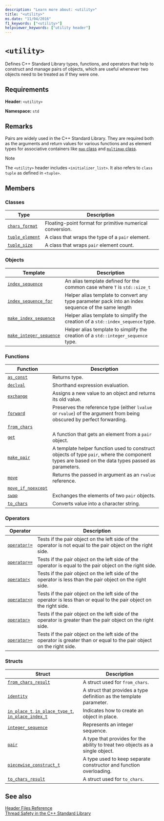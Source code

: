 ```yaml
---
description: "Learn more about: <utility>"
title: "<utility>"
ms.date: "11/04/2016"
f1_keywords: ["<utility>"]
helpviewer_keywords: ["utility header"]
---
```

# `<utility>`

Defines C++ Standard Library types, functions, and operators that help to construct and manage pairs of objects, which are useful whenever two objects need to be treated as if they were one.

## Requirements

**Header:** `<utility>`

**Namespace:** `std`

## Remarks

Pairs are widely used in the C++ Standard Library. They are required both as the arguments and return values for various functions and as element types for associative containers like [`map` class](../standard-library/map-class.md) and [`multimap` class](../standard-library/multimap-class.md).

> [!NOTE]
> The `<utility>` header includes `<initializer_list>`. It also refers to `class tuple` as defined in `<tuple>`.

## Members

### Classes

|Type|Description|
|-|-|
|[`chars_format`](../standard-library/chars-format-class.md)|Floating-point format for primitive numerical conversion.|
|[`tuple_element`](../standard-library/tuple-element-class-tuple.md)|A class that wraps the type of a `pair` element.|
|[`tuple_size`](../standard-library/tuple-size-class-tuple.md)|A class that wraps `pair` element count.|

### Objects

|Template|Description|
|-|-|
|[`index_sequence`](../standard-library/utility-functions.md#index_sequence)|An alias template defined for the common case where `T` is `std::size_t`  |
|[`index_sequence_for`](../standard-library/utility-functions.md#index_sequence_for)|Helper alias template to convert any type parameter pack into an index sequence of the same length|
|[`make_index_sequence`](../standard-library/utility-functions.md#make_index_sequence)| Helper alias template to simplify the creation of a `std::index_sequence` type. |
|[`make_integer_sequence`](../standard-library/utility-functions.md#make_integer_sequence)|Helper alias template to simplify the creation of a `std::integer_sequence` type.|

### Functions

|Function|Description|
|-|-|
|[`as_const`](../standard-library/utility-functions.md#asconst)|Returns type.|
|[`declval`](../standard-library/utility-functions.md#declval)|Shorthand expression evaluation.|
|[`exchange`](../standard-library/utility-functions.md#exchange)|Assigns a new value to an object and returns its old value.|
|[`forward`](../standard-library/utility-functions.md#forward)|Preserves the reference type (either `lvalue` or `rvalue`) of the argument from being obscured by perfect forwarding.|
|[`from_chars`](../standard-library/utility-functions.md#from_chars)||
|[`get`](../standard-library/utility-functions.md#get)|A function that gets an element from a `pair` object.|
|[`make_pair`](../standard-library/utility-functions.md#make_pair)|A template helper function used to construct objects of type `pair`, where the component types are based on the data types passed as parameters.|
|[`move`](../standard-library/utility-functions.md#move)|Returns the passed in argument as an `rvalue` reference.|
|[`move_if_noexcept`](../standard-library/utility-functions.md#moveif)||
|[`swap`](../standard-library/utility-functions.md#swap)|Exchanges the elements of two `pair` objects.|
|[`to_chars`](../standard-library/utility-functions.md#to_chars)|Converts value into a character string.|

### Operators

|Operator|Description|
|-|-|
|[`operator!=`](../standard-library/utility-operators.md#op_neq)|Tests if the pair object on the left side of the operator is not equal to the pair object on the right side.|
|[`operator==`](../standard-library/utility-operators.md#op_eq_eq)|Tests if the pair object on the left side of the operator is equal to the pair object on the right side.|
|[`operator<`](../standard-library/utility-operators.md#op_lt)|Tests if the pair object on the left side of the operator is less than the pair object on the right side.|
|[`operator<=`](../standard-library/utility-operators.md#op_gt_eq)|Tests if the pair object on the left side of the operator is less than or equal to the pair object on the right side.|
|[`operator>`](../standard-library/utility-operators.md#op_gt)|Tests if the pair object on the left side of the operator is greater than the pair object on the right side.|
|[`operator>=`](../standard-library/utility-operators.md#op_gt_eq)|Tests if the pair object on the left side of the operator is greater than or equal to the pair object on the right side.|

### Structs

|Struct|Description|
|-|-|
|[`from_chars_result`](../standard-library/from-chars-result-structure.md)|A struct used for `from_chars`.|
|[`identity`](../standard-library/identity-structure.md)|A struct that provides a type definition as the template parameter.|
|[`in_place_t`, `in_place_type_t`, `in_place_index_t`](../standard-library/in-place-t-struct.md)| Indicates how to create an object in place.|
|[`integer_sequence`](../standard-library/integer-sequence-class.md)|Represents an integer sequence.|
|[`pair`](../standard-library/pair-structure.md)|A type that provides for the ability to treat two objects as a single object.|
|[`piecewise_construct_t`](../standard-library/piecewise-construct-t-structure.md)|A type used to keep separate constructor and function overloading.|
|[`to_chars_result`](../standard-library/to-chars-result-structure.md)|A struct used for `to_chars`.|

## See also

[Header Files Reference](../standard-library/cpp-standard-library-header-files.md)\
[Thread Safety in the C++ Standard Library](../standard-library/thread-safety-in-the-cpp-standard-library.md)
